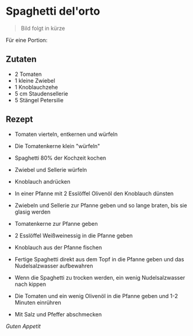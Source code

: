 # Spaghetti del'orto

> Bild folgt in kürze

Für eine Portion:

## Zutaten
- 2 Tomaten
- 1 kleine Zwiebel
- 1 Knoblauchzehe
- 5 cm Staudensellerie
- 5 Stängel Petersilie

## Rezept
- Tomaten vierteln, entkernen und würfeln

- Die Tomatenkerne klein "würfeln"

- Spaghetti 80% der Kochzeit kochen

- Zwiebel und Sellerie würfeln

- Knoblauch andrücken

- In einer Pfanne mit 2 Esslöffel Olivenöl den Knoblauch dünsten

- Zwiebeln und Sellerie zur Pfanne geben und so lange braten, bis sie glasig werden

- Tomatenkerne zur Pfanne geben

- 2 Esslöffel Weißweinessig in die Pfanne geben

- Knoblauch aus der Pfanne fischen

- Fertige Spaghetti direkt aus dem Topf in die Pfanne geben und das Nudelsalzwasser aufbewahren

- Wenn die Spaghetti zu trocken werden, ein wenig Nudelsalzwasser nach kippen

- Die Tomaten und ein wenig Olivenöl in die Pfanne geben und 1-2 Minuten einrühren

- Mit Salz und Pfeffer abschmecken

*Guten Appetit*
